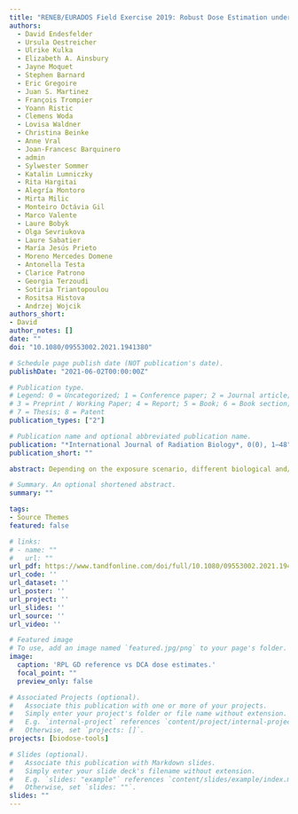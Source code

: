 ```yaml
---
title: "RENEB/EURADOS Field Exercise 2019: Robust Dose Estimation under outdoor Conditions based on the Dicentric Chromosome Assay"
authors:
  - David Endesfelder
  - Ursula Oestreicher
  - Ulrike Kulka
  - Elizabeth A. Ainsbury
  - Jayne Moquet
  - Stephen Barnard
  - Eric Gregoire
  - Juan S. Martinez
  - François Trompier
  - Yoann Ristic
  - Clemens Woda
  - Lovisa Waldner
  - Christina Beinke
  - Anne Vral
  - Joan-Francesc Barquinero
  - admin
  - Sylwester Sommer
  - Katalin Lumniczky
  - Rita Hargitai
  - Alegría Montoro
  - Mirta Milic
  - Monteiro Octávia Gil
  - Marco Valente
  - Laure Bobyk
  - Olga Sevriukova
  - Laure Sabatier
  - María Jesús Prieto
  - Moreno Mercedes Domene
  - Antonella Testa
  - Clarice Patrono
  - Georgia Terzoudi
  - Sotiria Triantopoulou
  - Rositsa Histova
  - Andrzej Wojcik
authors_short:
- David
author_notes: []
date: ""
doi: "10.1080/09553002.2021.1941380"

# Schedule page publish date (NOT publication's date).
publishDate: "2021-06-02T00:00:00Z"

# Publication type.
# Legend: 0 = Uncategorized; 1 = Conference paper; 2 = Journal article;
# 3 = Preprint / Working Paper; 4 = Report; 5 = Book; 6 = Book section;
# 7 = Thesis; 8 = Patent
publication_types: ["2"]

# Publication name and optional abbreviated publication name.
publication: "*International Journal of Radiation Biology*, 0(0), 1–48"
publication_short: ""

abstract: Depending on the exposure scenario, different biological and/or physical assays will be required to recover the exposure situation and to obtain reliable dose estimates to aid medical decision making. Inter-laboratory comparisons (ILCs) are a central tool to validate and improve the performance of methods and laboratories. In most cases such ILCs are performed under laboratory conditions where the influence of parameters contributing to uncertainties can be minimized. In a real-life scenario, the situation is much more complicated, and it is therefore crucial to validate methods and laboratories’ abilities to carry out these methods under more realistic conditions. In 2019, EURADOS (The European Radiation Dosimetry Group) Working Group 10 (Retrospective Dosimetry) and RENEB (Running the European Network of Biological and retrospective Physical dosimetry) organized a field exercise in Lund, Sweden, to validate different methods for biological and physical retrospective dosimetry in parallel by simulating real-life exposure scenarios.

# Summary. An optional shortened abstract.
summary: ""

tags:
- Source Themes
featured: false

# links:
# - name: ""
#   url: ""
url_pdf: https://www.tandfonline.com/doi/full/10.1080/09553002.2021.1941380
url_code: ''
url_dataset: ''
url_poster: ''
url_project: ''
url_slides: ''
url_source: ''
url_video: ''

# Featured image
# To use, add an image named `featured.jpg/png` to your page's folder.
image:
  caption: 'RPL GD reference vs DCA dose estimates.'
  focal_point: ""
  preview_only: false

# Associated Projects (optional).
#   Associate this publication with one or more of your projects.
#   Simply enter your project's folder or file name without extension.
#   E.g. `internal-project` references `content/project/internal-project/index.md`.
#   Otherwise, set `projects: []`.
projects: [biodose-tools]

# Slides (optional).
#   Associate this publication with Markdown slides.
#   Simply enter your slide deck's filename without extension.
#   E.g. `slides: "example"` references `content/slides/example/index.md`.
#   Otherwise, set `slides: ""`.
slides: ""
---
```

